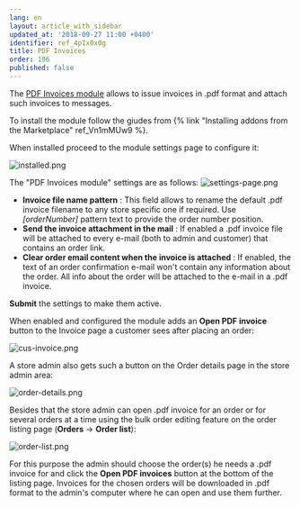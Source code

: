 ```yaml
---
lang: en
layout: article_with_sidebar
updated_at: '2018-09-27 11:00 +0400'
identifier: ref_4pIx0x0g
title: PDF Invoices
order: 196
published: false
---
```

The [PDF Invoices module](https://market.x-cart.com/addons/PDF-Invoice.html "PDF Invoices") allows to issue invoices in .pdf format and attach such invoices to messages.

To install the module follow the giudes from {% link "Installing addons from the Marketplace" ref_Vn1mMUw9 %}.

When installed proceed to the module settings page to configure it:

![installed.png]({{site.baseurl}}/attachments/ref_4pIx0x0g/installed.png)

The "PDF Invoices module" settings are as follows:
![settings-page.png]({{site.baseurl}}/attachments/ref_4pIx0x0g/settings-page.png)

* **Invoice file name pattern** : This field allows to rename the default .pdf invoice filename to any store specific one if required. Use _[orderNumber]_ pattern text to provide the order number position.
* **Send the invoice attachment in the mail** : If enabled a .pdf invoice file will be attached to every e-mail (both to admin and customer) that contains an order link.
* **Clear order email content when the invoice is attached** : If enabled, the text of an order confirmation e-mail won't contain any information about the order. All info about the order will be attached to the e-mail in a .pdf invoice.

**Submit** the settings to make them active.

When enabled and configured the module adds an **Open PDF invoice** button to the Invoice page a customer sees after placing an order:

![cus-invoice.png]({{site.baseurl}}/attachments/ref_4pIx0x0g/cus-invoice.png)

A store admin also gets such a button on the Order details page in the store admin area:

![order-details.png]({{site.baseurl}}/attachments/ref_4pIx0x0g/order-details.png)

Besides that the store admin can open .pdf invoice for an order or for several orders at a time using the bulk order editing feature on the order listing page (**Orders** -> **Order list**):

![order-list.png]({{site.baseurl}}/attachments/ref_4pIx0x0g/order-list.png)

For this purpose the admin should choose the order(s) he needs a .pdf invoice for and click the **Open PDF invoices** button at the bottom of the listing page. Invoices for the chosen orders will be downloaded in .pdf format to the admin's computer where he can open and use them further.

